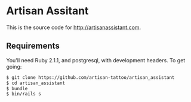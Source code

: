 # Artisan Assitant

This is the source code for http://artisanassistant.com.

## Requirements

You'll need Ruby 2.1.1, and postgresql, with development headers. To get going:

```bash
$ git clone https://github.com/artisan-tattoo/artisan_assistant
$ cd artisan_assistant
$ bundle
$ bin/rails s
```
